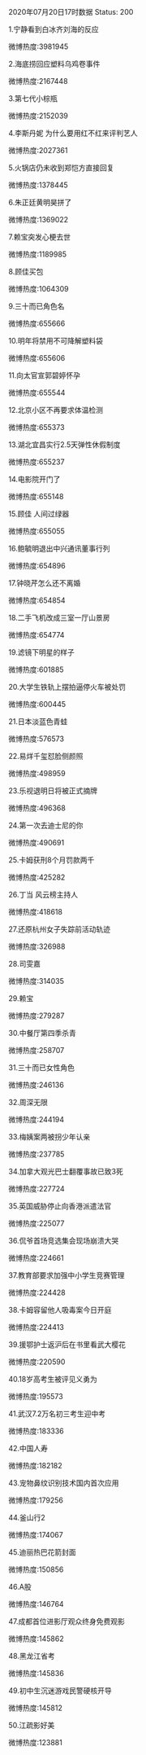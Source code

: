 2020年07月20日17时数据
Status: 200

1.宁静看到白冰齐刘海的反应

微博热度:3981945

2.海底捞回应塑料乌鸡卷事件

微博热度:2167448

3.第七代小棕瓶

微博热度:2152039

4.李斯丹妮 为什么要用红不红来评判艺人

微博热度:2027361

5.火锅店仍未收到郑恺方直接回复

微博热度:1378445

6.朱正廷黄明昊拼了

微博热度:1369022

7.赖宝突发心梗去世

微博热度:1189985

8.顾佳买包

微博热度:1064309

9.三十而已角色名

微博热度:655666

10.明年将禁用不可降解塑料袋

微博热度:655606

11.向太官宣郭碧婷怀孕

微博热度:655544

12.北京小区不再要求体温检测

微博热度:655373

13.湖北宜昌实行2.5天弹性休假制度

微博热度:655237

14.电影院开门了

微博热度:655148

15.顾佳 人间过绿器

微博热度:655055

16.鲍毓明退出中兴通讯董事行列

微博热度:654896

17.钟晓芹怎么还不离婚

微博热度:654854

18.二手飞机改成三室一厅山景房

微博热度:654774

19.滤镜下明星的样子

微博热度:601885

20.大学生铁轨上摆拍逼停火车被处罚

微博热度:600445

21.日本淡蓝色青蛙

微博热度:576573

22.易烊千玺怼脸侧颜照

微博热度:498959

23.乐视退明日将被正式摘牌

微博热度:496368

24.第一次去迪士尼的你

微博热度:490691

25.卡姆获刑8个月罚款两千

微博热度:425282

26.丁当 风云榜主持人

微博热度:418618

27.还原杭州女子失踪前活动轨迹

微博热度:326988

28.司雯嘉

微博热度:314035

29.赖宝

微博热度:279287

30.中餐厅第四季杀青

微博热度:258707

31.三十而已女性角色

微博热度:246136

32.周深无限

微博热度:244194

33.梅姨案两被拐少年认亲

微博热度:237785

34.加拿大观光巴士翻覆事故已致3死

微博热度:227724

35.英国威胁停止向香港派遣法官

微博热度:225077

36.侃爷首场竞选集会现场崩溃大哭

微博热度:224661

37.教育部要求加强中小学生竞赛管理

微博热度:224428

38.卡姆容留他人吸毒案今日开庭

微博热度:224413

39.援鄂护士返沪后在书里看武大樱花

微博热度:220590

40.18岁高考生被评见义勇为

微博热度:195573

41.武汉7.2万名初三考生迎中考

微博热度:183336

42.中国人寿

微博热度:182182

43.宠物鼻纹识别技术国内首次应用

微博热度:179256

44.釜山行2

微博热度:174067

45.迪丽热巴花箭封面

微博热度:150856

46.A股

微博热度:146764

47.成都首位进影厅观众终身免费观影

微博热度:145862

48.黑龙江省考

微博热度:145836

49.初中生沉迷游戏民警硬核开导

微博热度:145812

50.江疏影好美

微博热度:123881

